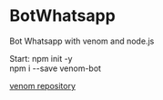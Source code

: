 # BotWhatsapp
Bot Whatsapp with venom and node.js

Start:
npm init -y <br>
npm i --save venom-bot

<a href="https://github.com/orkestral/venom">venom repository</a>
